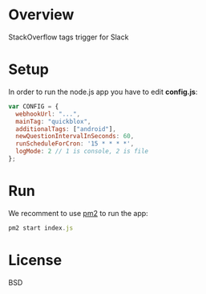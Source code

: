 # Overview 
StackOverflow tags trigger for Slack

# Setup
In order to run the node.js app you have to edit **config.js**:

```javascript
var CONFIG = {
  webhookUrl: "...",
  mainTag: "quickblox",
  additionalTags: ["android"],
  newQuestionIntervalInSeconds: 60,
  runScheduleForCron: '15 * * * *',
  logMode: 2 // 1 is console, 2 is file
};
```

# Run
We recomment to use [pm2](https://github.com/Unitech/pm2) to run the app:

```javascript
pm2 start index.js
```

# License

BSD

